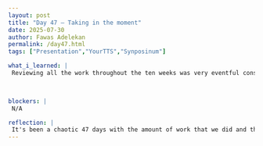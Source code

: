 ```yaml
---
layout: post
title: "Day 47 – Taking in the moment"
date: 2025-07-30
author: Fawas Adelekan
permalink: /day47.html
tags: ["Presentation","YourTTS","Synposinum"]

what_i_learned: |
 Reviewing all the work throughout the ten weeks was very eventful considering the amount of work we put in. Working over what we want to present in the live demo for the much new updated progress throughout. Recapping the work we did prior in the beginning so that we don't lose the understanding of that foundation and we'll be able to explain anything prior to the new information being presented. Getting everything lined up when it comes to the research paper so that we'll be able to transfer it into overleaf.

 

blockers: |
 N/A

reflection: |
 It's been a chaotic 47 days with the amount of work that we did and the connections we built throughout the program. I'm truly grateful for this oppurtunity and the way it's presented itself as an oppurtuinity to enhance my research experience. Working on this presentation to make sure that everything runs as well is the highlight of this day so far because of the fact that it's preparing us for the real world where we'll be doing this in our careers. I actually liked working with my group a lot because we've built that community together all through these ten weeks.
---
```

